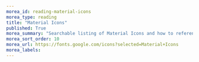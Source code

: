 ```yaml
---
morea_id: reading-material-icons
morea_type: reading
title: "Material Icons"
published: True
morea_summary: "Searchable listing of Material Icons and how to reference them in Flutter"
morea_sort_order: 10
morea_url: https://fonts.google.com/icons?selected=Material+Icons
morea_labels:
---
```

